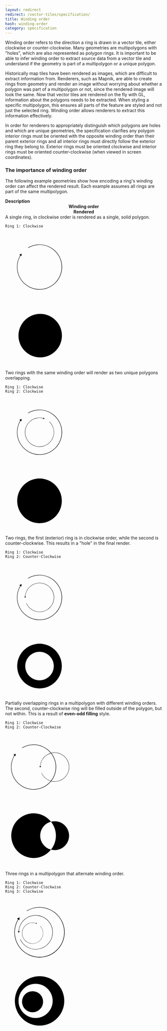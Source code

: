 ```yaml
---
layout: redirect
redirect: /vector-tiles/specification/
title: Winding order
hash: winding-order
category: specification
---
```


Winding order refers to the direction a ring is drawn in a vector tile, either clockwise or counter-clockwise. Many geometries are multipolygons with "holes", which are also represented as polygon rings. It is important to be able to infer winding order to extract source data from a vector tile and understand if the geometry is part of a multipolygon or a unique polygon.

Historically map tiles have been rendered as images, which are difficult to extract information from. Renderers, such as Mapnik, are able to create rings from geometry and render an image without worrying about whether a polygon was part of a multipolygon or not, since the rendered image will look the same. Now that vector tiles are rendered on the fly with GL, information about the polygons needs to be extracted. When styling a specific multipolygon, this ensures all parts of the feature are styled and not just the selected ring. Winding order allows renderers to extract this information effectively.

In order for renderers to appropriately distinguish which polygons are holes and which are unique geometries, the specification clarifies any polygon interior rings must be oriented with the opposite winding order than their parent exterior rings and all interior rings must directly follow the exterior ring they belong to. Exterior rings must be oriented clockwise and interior rings must be oriented counter-clockwise (when viewed in screen coordinates).

<div id="js-example-encoding" class="js-example clearfix">
  <div class="js-example-header">
    <h3>The importance of winding order</h3>
    <p>The following example geometries show how encoding a ring's winding order can affect the rendered result. Each example assumes all rings are part of the same multipolygon.</p>
  </div>

  <div class="js-example-body">
    <div class="wo-block col12 clearfix">
      <div class="col6 pad1"><strong>Description</strong></div>
      <div class="col3 pad1" style="text-align: center;"><strong>Winding order</strong></div>
      <div class="col3 pad1" style="text-align: center;"><strong>Rendered</strong></div>
    </div>
    <div class="wo-block col12 clearfix">
      <div class="col6 pad1">A single ring, in clockwise order is rendered as a single, solid polygon.
      <pre><code>Ring 1: Clockwise</code></pre>
      </div>
      <div class="col3 pad1">
        <svg xmlns="http://www.w3.org/2000/svg" width="220" height="220" viewBox="0 0 220 220">
          <path d="M48.15,72.53L45.3,70.61l7.19-3.5-0.56,8L49.1,73.17A71.09,71.09,0,1,0,73.62,48.83l-0.59-1A72.36,72.36,0,1,1,48.15,72.53Z" class="ring outer cw" />
        </svg>
      </div>
      <div class="col3 pad1">
        <svg xmlns="http://www.w3.org/2000/svg" width="220" height="220" viewBox="0 0 400 400">
          <circle cx="204.02" cy="200" r="126.77" class="ring outer render"/>
        </svg>
      </div>
    </div>
    <div class="wo-block col12 clearfix">
      <div class="col6 pad1">Two rings with the same winding order will render as two unique polygons overlapping.<pre><code>Ring 1: Clockwise
Ring 2: Clockwise</code></pre></div>
      <div class="col3 pad1">
        <svg xmlns="http://www.w3.org/2000/svg" width="220" height="220" viewBox="0 0 220 220">
          <path d="M48.15,72.53L45.3,70.61l7.19-3.5-0.56,8L49.1,73.17A71.09,71.09,0,1,0,73.62,48.83l-0.59-1A72.36,72.36,0,1,1,48.15,72.53Z" class="ring outer cw"/>
          <path d="M122.35,65L123,62.9l3.44,3.85-5.05,1.06,0.69-2.09a45.87,45.87,0,1,0,19.43,10.92l0.51-.54A46.69,46.69,0,1,1,122.35,65Z" class="ring outer cw"/>
        </svg>
      </div>
      <div class="col3 pad1">
        <svg xmlns="http://www.w3.org/2000/svg" width="220" height="220" viewBox="0 0 220 220">
          <circle cx="110" cy="110" r="45.78" class="ring outer render" />
          <circle cx="110" cy="110" r="71.63" class="ring outer render" />
        </svg>
      </div>
    </div>
    <div class="wo-block col12 clearfix">
      <div class="col6 pad1">Two rings, the first (exterior) ring is in clockwise order, while the second is counter-clockwise. This results in a "hole" in the final render.<pre><code>Ring 1: Clockwise
Ring 2: Counter-Clockwise</code></pre></div>
      <div class="col3 pad1">
        <svg xmlns="http://www.w3.org/2000/svg" width="220" height="220" viewBox="0 0 220 220">
          <path d="M48.15,72.53L45.3,70.61l7.19-3.5-0.56,8L49.1,73.17A71.09,71.09,0,1,0,73.62,48.83l-0.59-1A72.36,72.36,0,1,1,48.15,72.53Z" class="ring outer cw" />
          <path d="M63.65,106.85l-2.22,0,2.51,4.51,2.65-4.43-2.2,0a45.87,45.87,0,1,1,4,21.93l-0.67.3A46.69,46.69,0,1,0,63.65,106.85Z" class="ring inner ccw"/>
        </svg>
      </div>
      <div class="col3 pad1">
        <svg xmlns="http://www.w3.org/2000/svg" width="220" height="220" viewBox="0 0 220 220">
          <path d="M110,38.37A71.63,71.63,0,1,0,181.63,110,71.63,71.63,0,0,0,110,38.37Zm0,117.41A45.78,45.78,0,1,1,155.78,110,45.78,45.78,0,0,1,110,155.78Z" class="ring outer render" />
        </svg>
      </div>
    </div>
    <div class="wo-block col12 clearfix">
      <div class="col6 pad1">
        Partially overlapping rings in a multipolygon with different winding orders. The second, counter-clockwise ring will be filled outside of the polygon, but not within. This is a result of <strong>even-odd filling</strong> style.<pre><code>Ring 1: Clockwise
Ring 2: Counter-Clockwise</code></pre>
      </div>
      <div class="col3 pad1">
        <svg xmlns="http://www.w3.org/2000/svg" width="220" height="220" viewBox="0 0 220 220">
          <path d="M29.12,69.5l-2.85-1.92,7.19-3.5-0.56,8-2.83-1.91A71.09,71.09,0,1,0,54.58,45.8l-0.59-1A72.36,72.36,0,1,1,29.12,69.5Z" class="ring outer cw" />
          <path d="M112.06,104l-2.22,0,2.51,4.51L115,104l-2.2,0a45.87,45.87,0,1,1,4,21.93l-0.67.3A46.69,46.69,0,1,0,112.06,104Z" class="ring inner ccw" />
        </svg>
      </div>
      <div class="col3 pad1">
        <svg xmlns="http://www.w3.org/2000/svg" width="220" height="220" viewBox="0 0 220 220">
          <path d="M112.17,107A46.39,46.39,0,0,1,146.8,62.13a71.64,71.64,0,1,0,0,89.73A46.39,46.39,0,0,1,112.17,107Z" class="ring outer render" />
          <path d="M158.54,60.63a46.44,46.44,0,0,0-11.74,1.5,71.58,71.58,0,0,1,0,89.73A46.37,46.37,0,1,0,158.54,60.63Z" class="ring outer render" />
        </svg>
      </div>
    </div>
    <div class="wo-block col12 clearfix">
      <div class="col6 pad1">
        Three rings in a multipolygon that alternate winding order.<pre><code>Ring 1: Clockwise
Ring 2: Counter-Clockwise
Ring 3: Clockwise</code></pre>
      </div>
      <div class="col3 pad1">
        <svg xmlns="http://www.w3.org/2000/svg" width="220" height="220" viewBox="0 0 220 220">
          <path d="M41.08,68.25L37.91,66.1l8-3.91L45.3,71.09,42.14,69A79.21,79.21,0,1,0,69.46,41.83l-0.65-1.1A80.63,80.63,0,1,1,41.08,68.25Z" class="ring outer cw" />
          <path d="M43,106.48l-2.61,0,3,5.3,3.11-5.21-2.59,0a53.9,53.9,0,1,1,4.68,25.77l-0.79.36A54.86,54.86,0,1,0,43,106.48Z" class="ring inner ccw" />
          <path d="M98.93,80.81l0.61-1.49,2.3,3-3.71.51,0.6-1.48a33.24,33.24,0,1,0,13.5,8.87l0.39-.36A33.83,33.83,0,1,1,98.93,80.81Z" class="ring outer cw" />
        </svg>
      </div>
      <div class="col3 pad1">
        <svg xmlns="http://www.w3.org/2000/svg" width="220" height="220" viewBox="0 0 220 220">
          <path d="M110.19,30.67A79.33,79.33,0,1,0,189.53,110,79.33,79.33,0,0,0,110.19,30.67ZM97.43,164.81A54.81,54.81,0,1,1,152.24,110,54.81,54.81,0,0,1,97.43,164.81Z" class="ring outer render" />
          <circle cx="87.73" cy="112.71" r="33.81" class="ring outer render" />
        </svg>
      </div>
    </div>
  </div>
</div>

